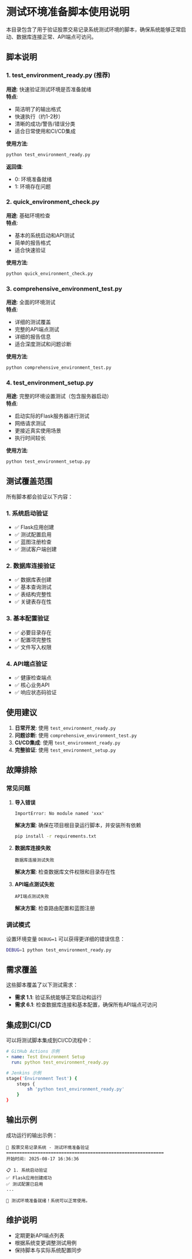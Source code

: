 # 测试环境准备脚本使用说明

本目录包含了用于验证股票交易记录系统测试环境的脚本，确保系统能够正常启动、数据库连接正常、API端点可访问。

## 脚本说明

### 1. test_environment_ready.py (推荐)
**用途**: 快速验证测试环境是否准备就绪  
**特点**: 
- 简洁明了的输出格式
- 快速执行（约1-2秒）
- 清晰的成功/警告/错误分类
- 适合日常使用和CI/CD集成

**使用方法**:
```bash
python test_environment_ready.py
```

**返回值**:
- 0: 环境准备就绪
- 1: 环境存在问题

### 2. quick_environment_check.py
**用途**: 基础环境检查  
**特点**:
- 基本的系统启动和API测试
- 简单的报告格式
- 适合快速验证

**使用方法**:
```bash
python quick_environment_check.py
```

### 3. comprehensive_environment_test.py
**用途**: 全面的环境测试  
**特点**:
- 详细的测试覆盖
- 完整的API端点测试
- 详细的报告信息
- 适合深度测试和问题诊断

**使用方法**:
```bash
python comprehensive_environment_test.py
```

### 4. test_environment_setup.py
**用途**: 完整的环境设置测试（包含服务器启动）  
**特点**:
- 启动实际的Flask服务器进行测试
- 网络请求测试
- 更接近真实使用场景
- 执行时间较长

**使用方法**:
```bash
python test_environment_setup.py
```

## 测试覆盖范围

所有脚本都会验证以下内容：

### 1. 系统启动验证
- ✅ Flask应用创建
- ✅ 测试配置启用
- ✅ 蓝图注册检查
- ✅ 测试客户端创建

### 2. 数据库连接验证
- ✅ 数据库表创建
- ✅ 基本查询测试
- ✅ 表结构完整性
- ✅ 关键表存在性

### 3. 基本配置验证
- ✅ 必要目录存在
- ✅ 配置项完整性
- ✅ 文件写入权限

### 4. API端点验证
- ✅ 健康检查端点
- ✅ 核心业务API
- ✅ 响应状态码验证

## 使用建议

1. **日常开发**: 使用 `test_environment_ready.py`
2. **问题诊断**: 使用 `comprehensive_environment_test.py`
3. **CI/CD集成**: 使用 `test_environment_ready.py`
4. **完整验证**: 使用 `test_environment_setup.py`

## 故障排除

### 常见问题

1. **导入错误**
   ```
   ImportError: No module named 'xxx'
   ```
   **解决方案**: 确保在项目根目录运行脚本，并安装所有依赖
   ```bash
   pip install -r requirements.txt
   ```

2. **数据库连接失败**
   ```
   数据库连接测试失败
   ```
   **解决方案**: 检查数据库文件权限和目录存在性

3. **API端点测试失败**
   ```
   API端点测试失败
   ```
   **解决方案**: 检查路由配置和蓝图注册

### 调试模式

设置环境变量 `DEBUG=1` 可以获得更详细的错误信息：

```bash
DEBUG=1 python test_environment_ready.py
```

## 需求覆盖

这些脚本覆盖了以下测试需求：

- **需求 1.1**: 验证系统能够正常启动和运行
- **需求 6.1**: 检查数据库连接和基本配置，确保所有API端点可访问

## 集成到CI/CD

可以将测试脚本集成到CI/CD流程中：

```yaml
# GitHub Actions 示例
- name: Test Environment Setup
  run: python test_environment_ready.py
```

```bash
# Jenkins 示例
stage('Environment Test') {
    steps {
        sh 'python test_environment_ready.py'
    }
}
```

## 输出示例

成功运行的输出示例：
```
🚀 股票交易记录系统 - 测试环境准备验证
============================================================
开始时间: 2025-08-17 16:36:36

📋 1. 系统启动验证
✅ Flask应用创建成功
✅ 测试配置已启用
...

🎉 测试环境准备就绪！系统可以正常使用。
```

## 维护说明

- 定期更新API端点列表
- 根据系统变更调整测试用例
- 保持脚本与实际系统配置同步